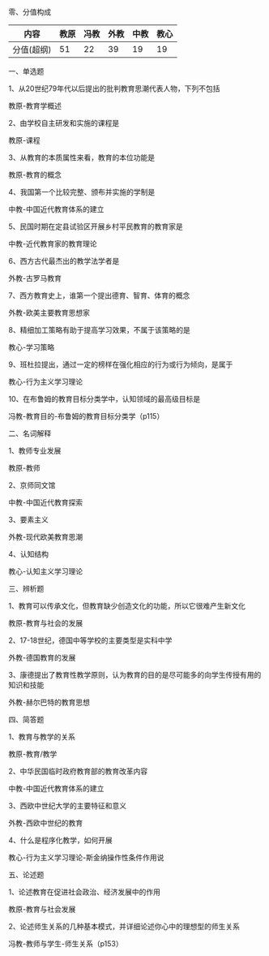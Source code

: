 零、分值构成

| 内容       | 教原 | 冯教 | 外教 | 中教 | 教心 |
| ---------- | ---- | ---- | ---- | ---- | ---- |
| 分值(超纲) | 51   | 22   | 39   | 19   | 19   |

一、单选题

1、从20世纪79年代以后提出的批判教育思潮代表人物，下列不包括

教原-教育学概述

2、由学校自主研发和实施的课程是

教原-课程

3、从教育的本质属性来看，教育的本位功能是

教原-教育的概念

4、我国第一个比较完整、颁布并实施的学制是

中教-中国近代教育体系的建立

5、民国时期在定县试验区开展乡村平民教育的教育家是

中教-近代教育家的教育理论

6、西方古代最杰出的教学法学者是

外教-古罗马教育

7、西方教育史上，谁第一个提出德育、智育、体育的概念

外教-欧美主要教育思想家

8、精细加工策略有助于提高学习效果，不属于该策略的是

教心-学习策略

9、班杜拉提出，通过一定的榜样在强化相应的行为或行为倾向，是属于

教心-行为主义学习理论

10、在布鲁姆的教育目标分类学中，认知领域的最高级目标是

冯教-教育目的-布鲁姆的教育目标分类学（p115）

二、名词解释

1、教师专业发展

教原-教师

2、京师同文馆

中教-中国近代教育探索

3、要素主义

外教-现代欧美教育思潮

4、认知结构

教心-认知主义学习理论

三、辨析题

1、教育可以传承文化，但教育缺少创造文化的功能，所以它很难产生新文化

教原-教育与社会的发展

2、17-18世纪，德国中等学校的主要类型是实科中学

外教-德国教育的发展

3、康德提出了教育性教学原则，认为教育的目的是尽可能多的向学生传授有用的知识和技能

外教-赫尔巴特的教育思想

四、简答题

1、教育与教学的关系

教原-教育/教学

2、中华民国临时政府教育部的教育改革内容

中教-中国近代教育体系的建立

3、西欧中世纪大学的主要特征和意义

外教-西欧中世纪的教育

4、什么是程序化教学，如何开展

教心-行为主义学习理论-斯金纳操作性条件作用说

五、论述题

1、论述教育在促进社会政治、经济发展中的作用

教原-教育与社会发展

2、论述师生关系的几种基本模式，并详细论述你心中的理想型的师生关系

冯教-教师与学生-师生关系（p153）

